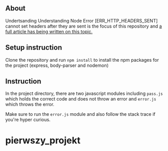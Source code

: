 ## About

Undertsanding Understanding Node Error [ERR_HTTP_HEADERS_SENT] cannot set headers after they are sent is the focus of this repository and [a full article has being written on this topic.](https://www.codementor.io/oparaprosper79/understanding-node-error-err_http_headers_sent-117mpk82z8)

## Setup instruction

Clone the repository and run `npm install` to install the npm packages for the project (express, body-parser and nodemon)

## Instruction

In the project directory, there are two javascript modules including `pass.js` which holds the correct code and does not throw an error and `error.js` which throws the error.

Make sure to run the `error.js` module and also follow the stack trace if you're hyper curious.
# pierwszy_projekt
